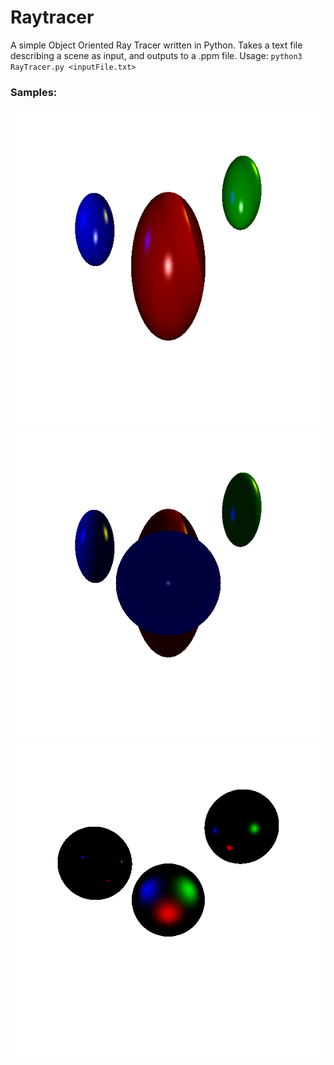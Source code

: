 # Raytracer

A simple Object Oriented Ray Tracer written in Python. Takes a text file describing a scene as input, and outputs to a .ppm file. Usage: `python3 RayTracer.py <inputFile.txt>`

### Samples:

![alt text](https://github.com/gawlster/raytracer-python/blob/main/testSample.png?raw=true)
![alt text](https://github.com/gawlster/raytracer-python/blob/main/testIllum.png?raw=true)
![alt text](https://github.com/gawlster/raytracer-python/blob/main/testSpecular.png?raw=true)
